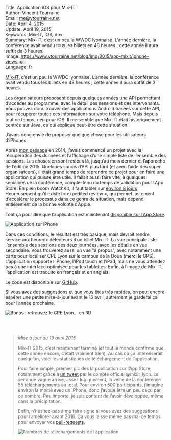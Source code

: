 Title:    Application iOS pour Mix-IT  
Author:   Vincent Tourraine  
Email:    me@vtourraine.net  
Date:     April 4, 2015  
Update:   April 19, 2015  
Keywords: Mix-IT, iOS, dev  
Summary:  Mix-IT, c’est un peu la WWDC lyonnaise. L’année dernière, la conférence avait vendu tous les billets en 48 heures ; cette année il aura suffit de 3 heures.  
Image:    https://www.vtourraine.net/blog/img/2015/app-mixit/iphone-views.jpg  
Language: fr  


[Mix-IT](http://www.mix-it.fr), c’est un peu la WWDC lyonnaise. L’année dernière, la conférence avait vendu tous les billets en 48 heures ; cette année il aura suffit de 3 heures. 

Les organisateurs proposent depuis quelques années une [API](http://www.mix-it.fr/article/40/wanna-hack-mix-it-) permettant d’accéder au programme, avec le détail des sessions et des intervenants. Vous pouvez donc trouver des applications Android basées sur cette API, pour récupérer toutes ces informations sur votre téléphone. Mais depuis tout ce temps, rien pour iOS. Il me semble que Mix-IT était historiquement centrée sur Java, ce qui explique peut-être cette situation. 

J’avais donc envie de proposer quelque chose pour les utilisateurs d’iPhones. 

Après [mon passage](http://www.mix-it.fr/session/378/looking-at-the-future-of-user-interfaces-in-sci-fi) en 2014, j’avais commencé un projet avec la récupération des données et l’affichage d’une simple liste de l’ensemble des sessions. Les choses en sont restées là, jusqu’au mois dernier et l’approche de l’édition 2015. Quelques soucis d’API plus tard (et avec l’aide des super organisateurs), il était grand temps de reprendre ce projet pour en faire une application qui puisse être utile. Il fallait aussi faire vite, à quelques semaines de la conférence, compte-tenu du temps de validation pour l’App Store. En plein boom WatchKit, il faut tabler sur [environ 8 jours](http://appreviewtimes.com). Heureusement qu’il existe l’« expedited review », qui permet justement d’accélérer le processus dans ce genre de situation, mais dépend entièrement de la bonne volonté d’Apple. 

Tout ça pour dire que l’application est maintenant [disponible sur l’App Store](https://itunes.apple.com/app/mix-it/id982003173?ls=1&mt=8).

![Application sur iPhone][iPhone views]

Dans ces conditions, le résultat est très basique, mais devrait rendre service aux heureux détenteurs d’un billet Mix-IT. La vue principale liste l’ensemble des sessions des deux journées, avec les détails en vue secondaire. Vous trouverez aussi un vue “à propos”, avec notamment une carte pour localiser CPE Lyon sur le campus de la Doua (merci le GPS). L’application supporte l’iPhone, l’iPod touch et l’iPad, mais ne vous attendez pas à une interface optimisée pour les tablettes. Enfin, à l’image de Mix-IT, l’application est traduite en français et en anglais.

Le code est disponible sur [GitHub](https://github.com/vtourraine/mixit). 

Si vous avez des suggestions et que vous êtes très rapides, on peut encore espérer une petite mise-à-jour avant le 16 avril, autrement je garderai ça pour l’année prochaine. 

![Bonus : retrouvez le CPE Lyon… en 3D][iPhone 3D map]

   
   

> _Mise à jour du 19 avril 2015_  
>  
> Mix-IT 2015, c’est maintenant terminé (et tout le monde confirme que, cette année encore, c’était vraiment bien). Au cas où ça intéresserait quelqu’un, voici les statistiques de téléchargement de l’application.  
>  
> Pour faire simple, premier pic dès la publication sur l’App Store, notamment grâce à [un tweet](https://twitter.com/mixIT_lyon/status/584272226410725376) par le compte officiel @mixit_lyon. La seconde vague arrive, assez logiquement, la veille de la conférence. 55 téléchargements au total. Pour environ 500 participants, j’imagine environ la moitié avec un iPhone, donc j’avoue être un peu déçu par ce nombre. Peu importe, je suis content de l’avoir développée, même dans la précipitation.  
>  
> Enfin, n’hésitez-pas à me faire signe si vous avez des suggestions pour l’améliorer avant 2016. Ça vous laisse même pas mal de temps pour envoyer vos [pull-requests](https://github.com/vtourraine/mixit).  
>  
> ![Nombres de téléchargements de l’application][downloads]


[iPhone views]: /blog/img/2015/app-mixit/iphone-views.jpg
[iPhone 3D map]: /blog/img/2015/app-mixit/maps-3d.png
[downloads]: /blog/img/2015/app-mixit/downloads.jpg

